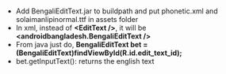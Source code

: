 <h3> </h3>

<p>
<ul>
<li> Add BengaliEditText.jar to buildpath and put phonetic.xml and solaimanlipinormal.ttf in assets folder </li>
<li>In xml, instead of <b> &#60EditText &#47;&#62;</b>, it will be <b> &#60;androidbangladesh.BengaliEditText &#47;&#62;</b></li>
<li> From java just do, <b>BengaliEditText bet = (BengaliEditText)findViewById(R.id.edit_text_id);</b> </li>
<li> bet.getInputText(): returns the english text </li>
</ul>
</p>
